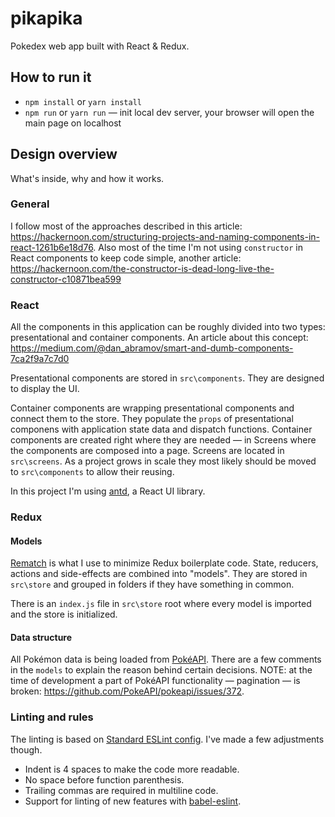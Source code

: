 # pikapika
Pokedex web app built with React &amp; Redux.

## How to run it
* `npm install` or `yarn install`
* `npm run` or `yarn run` — init local dev server, your browser will open the main page on localhost

## Design overview
What's inside, why and how it works.
### General
I follow most of the approaches described in this article: https://hackernoon.com/structuring-projects-and-naming-components-in-react-1261b6e18d76.
Also most of the time I'm not using `constructor` in React components to keep code simple, another article: https://hackernoon.com/the-constructor-is-dead-long-live-the-constructor-c10871bea599 
### React
All the components in this application can be roughly divided into two types: presentational and container components.
An article about this concept: https://medium.com/@dan_abramov/smart-and-dumb-components-7ca2f9a7c7d0

Presentational components are stored in `src\components`. They are designed to display the UI.

Container components are wrapping presentational components and connect them to the store. They populate the `props` of presentational componens with application state data and dispatch functions. Container components are created right where they are needed — in Screens where the components are composed into a page. Screens are located in `src\screens`. As a project grows in scale they most likely should be moved to `src\components` to allow their reusing.

In this project I'm using [antd](https://ant.design/), a React UI library.
### Redux
#### Models
[Rematch](https://github.com/rematch/rematch/) is what I use to minimize Redux boilerplate code. State, reducers, actions and side-effects are combined into "models". They are stored in `src\store` and grouped in folders if they have something in common.

There is an `index.js` file in `src\store` root where every model is imported and the store is initialized.
#### Data structure
All Pokémon data is being loaded from [PokéAPI](https://pokeapi.co/).
There are a few comments in the `models` to explain the reason behind certain decisions.
NOTE: at the time of development a part of PokéAPI functionality — pagination — is broken: https://github.com/PokeAPI/pokeapi/issues/372.
### Linting and rules
The linting is based on [Standard ESLint config](https://github.com/standard/eslint-config-standard).
I've made a few adjustments though.
* Indent is 4 spaces to make the code more readable.
* No space before function parenthesis.
* Trailing commas are required in multiline code.
* Support for linting of new features with [babel-eslint](https://github.com/babel/babel-eslint).
